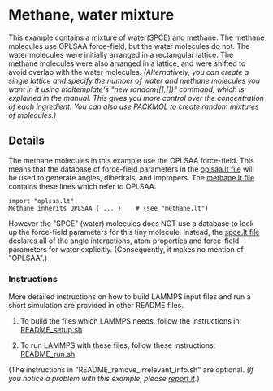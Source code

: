 Methane, water mixture
====================
This example contains a mixture of water(SPCE) and methane.  The methane molecules use OPLSAA force-field, but the water molecules do not.  The water molecules were initially arranged in a rectangular lattice.  The methane molecules were also arranged in a lattice, and were shifted to avoid overlap with the water molecules.  *(Alternatively, you can create a single lattice and specify the number of water and methane molecules you want in it using moltemplate's "new random([],[])" command, which is explained in the manual.  This gives you more control over the concentration of each ingredient.  You can also use PACKMOL to create random mixtures of molecules.)*


## Details

The methane molecules in this example use the OPLSAA force-field.  This means that the database of force-field parameters in the [oplsaa.lt file](../../../../moltemplate/force_fields/oplsaa.lt) will be used to generate angles, dihedrals, and impropers.  The [methane.lt file](moltemplate_files/methane.lt) contains these lines which refer to OPLSAA:
```
import "oplsaa.lt"
Methane inherits OPLSAA { ... }    # (see "methane.lt")
```
However the "SPCE" (water) molecules does NOT use a database to look up the force-field parameters for this tiny molecule.  Instead, the [spce.lt file](moltemplate_files/spce.lt) declares all of the angle interactions, atom properties and force-field parameters for water explicitly. (Consequently, it makes no mention of "OPLSAA".)

### Instructions

More detailed instructions on how to build LAMMPS input files and
run a short simulation are provided in other README files.

1) To build the files which LAMMPS needs, follow the instructions in:
[README_setup.sh](README_setup.sh)

2) To run LAMMPS with these files, follow these instructions:
[README_run.sh](README_run.sh)

(The instructions in "README_remove_irrelevant_info.sh" are optional.  *(If you notice a problem with this example, please [report it](../README.md).*)
